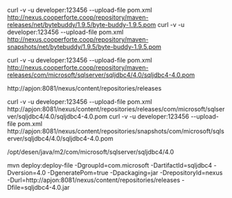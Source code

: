curl -v -u developer:123456 --upload-file pom.xml http://nexus.cooperforte.coop/repository/maven-releases/net/bytebuddy/1.9.5/byte-buddy-1.9.5.pom
curl -v -u developer:123456 --upload-file pom.xml http://nexus.cooperforte.coop/repository/maven-snapshots/net/bytebuddy/1.9.5/byte-buddy-1.9.5.pom

curl -v -u developer:123456 --upload-file pom.xml http://nexus.cooperforte.coop/repository/maven-releases/com/microsoft/sqlserver/sqljdbc4/4.0/sqljdbc4-4.0.pom


http://apjon:8081/nexus/content/repositories/releases

curl -v -u developer:123456 --upload-file pom.xml http://apjon:8081/nexus/content/repositories/releases/com/microsoft/sqlserver/sqljdbc4/4.0/sqljdbc4-4.0.pom
curl -v -u developer:123456 --upload-file pom.xml http://apjon:8081/nexus/content/repositories/snapshots/com/microsoft/sqlserver/sqljdbc4/4.0/sqljdbc4-4.0.pom


/opt/desen/java/m2/com/microsoft/sqlserver/sqljdbc4/4.0


mvn deploy:deploy-file -DgroupId=com.microsoft -DartifactId=sqljdbc4 -Dversion=4.0 -DgeneratePom=true -Dpackaging=jar -DrepositoryId=nexus -Durl=http://apjon:8081/nexus/content/repositories/releases -Dfile=sqljdbc4-4.0.jar
